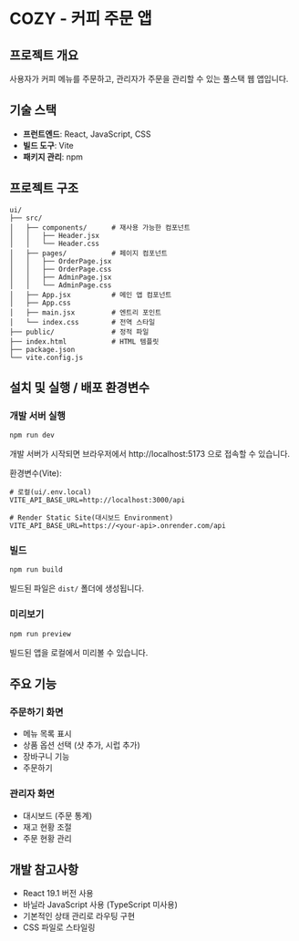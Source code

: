 # COZY - 커피 주문 앱

## 프로젝트 개요

사용자가 커피 메뉴를 주문하고, 관리자가 주문을 관리할 수 있는 풀스택 웹 앱입니다.

## 기술 스택

- **프런트엔드**: React, JavaScript, CSS
- **빌드 도구**: Vite
- **패키지 관리**: npm

## 프로젝트 구조

```
ui/
├── src/
│   ├── components/      # 재사용 가능한 컴포넌트
│   │   ├── Header.jsx
│   │   └── Header.css
│   ├── pages/           # 페이지 컴포넌트
│   │   ├── OrderPage.jsx
│   │   ├── OrderPage.css
│   │   ├── AdminPage.jsx
│   │   └── AdminPage.css
│   ├── App.jsx          # 메인 앱 컴포넌트
│   ├── App.css
│   ├── main.jsx         # 엔트리 포인트
│   └── index.css        # 전역 스타일
├── public/              # 정적 파일
├── index.html           # HTML 템플릿
├── package.json
└── vite.config.js
```

## 설치 및 실행 / 배포 환경변수

### 개발 서버 실행

```bash
npm run dev
```

개발 서버가 시작되면 브라우저에서 http://localhost:5173 으로 접속할 수 있습니다.

환경변수(Vite):

```
# 로컬(ui/.env.local)
VITE_API_BASE_URL=http://localhost:3000/api

# Render Static Site(대시보드 Environment)
VITE_API_BASE_URL=https://<your-api>.onrender.com/api
```

### 빌드

```bash
npm run build
```

빌드된 파일은 `dist/` 폴더에 생성됩니다.

### 미리보기

```bash
npm run preview
```

빌드된 앱을 로컬에서 미리볼 수 있습니다.

## 주요 기능

### 주문하기 화면
- 메뉴 목록 표시
- 상품 옵션 선택 (샷 추가, 시럽 추가)
- 장바구니 기능
- 주문하기

### 관리자 화면
- 대시보드 (주문 통계)
- 재고 현황 조절
- 주문 현황 관리

## 개발 참고사항

- React 19.1 버전 사용
- 바닐라 JavaScript 사용 (TypeScript 미사용)
- 기본적인 상태 관리로 라우팅 구현
- CSS 파일로 스타일링
